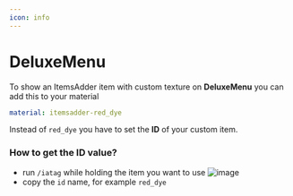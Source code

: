 ```yaml
---
icon: info
---
```


# DeluxeMenu

To show an ItemsAdder item with custom texture on **DeluxeMenu** you can add this to your material

```yaml
material: itemsadder-red_dye
```

Instead of `red_dye` you have to set the **ID** of your custom item.

### How to get the ID value?

* run `/iatag` while holding the item you want to use ![image](https://github.com/LoneDev6/Wiki-ItemsAdder/assets/114158743/9af34ddf-2ad4-40f0-9b14-c77125e57a3b)
* copy the `id` name, for example `red_dye`